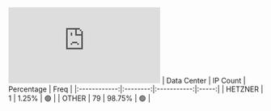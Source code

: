 ![Diagramm](https://github.com/obajay/StateSync-snapshots/blob/main/Projects/Nois/1/README.md)
| Data Center | IP Count | Percentage | Freq |
|:------------:|:--------:|:-----------:|:-----:|
| HETZNER | 1 | 1.25% | 🟢 |
| OTHER | 79 | 98.75% | 🟢 |